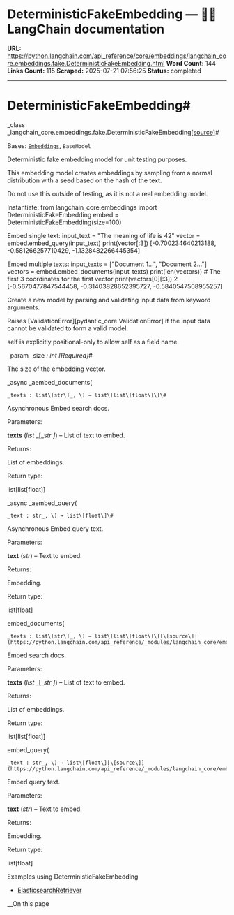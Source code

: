# DeterministicFakeEmbedding — 🦜🔗 LangChain  documentation

**URL:** https://python.langchain.com/api_reference/core/embeddings/langchain_core.embeddings.fake.DeterministicFakeEmbedding.html
**Word Count:** 144
**Links Count:** 115
**Scraped:** 2025-07-21 07:56:25
**Status:** completed

---

# DeterministicFakeEmbedding\#

_class _langchain\_core.embeddings.fake.DeterministicFakeEmbedding[\[source\]](https://python.langchain.com/api_reference/_modules/langchain_core/embeddings/fake.html#DeterministicFakeEmbedding)\#     

Bases: [`Embeddings`](https://python.langchain.com/api_reference/core/embeddings/langchain_core.embeddings.embeddings.Embeddings.html#langchain_core.embeddings.embeddings.Embeddings "langchain_core.embeddings.embeddings.Embeddings"), `BaseModel`

Deterministic fake embedding model for unit testing purposes.

This embedding model creates embeddings by sampling from a normal distribution with a seed based on the hash of the text.

Do not use this outside of testing, as it is not a real embedding model.

Instantiate:                    from langchain_core.embeddings import DeterministicFakeEmbedding     embed = DeterministicFakeEmbedding(size=100)     

Embed single text:                    input_text = "The meaning of life is 42"     vector = embed.embed_query(input_text)     print(vector[:3])                    [-0.700234640213188, -0.581266257710429, -1.1328482266445354]     

Embed multiple texts:                    input_texts = ["Document 1...", "Document 2..."]     vectors = embed.embed_documents(input_texts)     print(len(vectors))     # The first 3 coordinates for the first vector     print(vectors[0][:3])                    2     [-0.5670477847544458, -0.31403828652395727, -0.5840547508955257]     

Create a new model by parsing and validating input data from keyword arguments.

Raises \[ValidationError\]\[pydantic\_core.ValidationError\] if the input data cannot be validated to form a valid model.

self is explicitly positional-only to allow self as a field name.

_param _size _: int_ _\[Required\]_\#     

The size of the embedding vector.

_async _aembed\_documents\(

    _texts : list\[str\]_, \) → list\[list\[float\]\]\#     

Asynchronous Embed search docs.

Parameters:     

**texts** \(_list_ _\[__str_ _\]_\) – List of text to embed.

Returns:     

List of embeddings.

Return type:     

list\[list\[float\]\]

_async _aembed\_query\(

    _text : str_, \) → list\[float\]\#     

Asynchronous Embed query text.

Parameters:     

**text** \(_str_\) – Text to embed.

Returns:     

Embedding.

Return type:     

list\[float\]

embed\_documents\(

    _texts : list\[str\]_, \) → list\[list\[float\]\][\[source\]](https://python.langchain.com/api_reference/_modules/langchain_core/embeddings/fake.html#DeterministicFakeEmbedding.embed_documents)\#     

Embed search docs.

Parameters:     

**texts** \(_list_ _\[__str_ _\]_\) – List of text to embed.

Returns:     

List of embeddings.

Return type:     

list\[list\[float\]\]

embed\_query\(

    _text : str_, \) → list\[float\][\[source\]](https://python.langchain.com/api_reference/_modules/langchain_core/embeddings/fake.html#DeterministicFakeEmbedding.embed_query)\#     

Embed query text.

Parameters:     

**text** \(_str_\) – Text to embed.

Returns:     

Embedding.

Return type:     

list\[float\]

Examples using DeterministicFakeEmbedding

  * [ElasticsearchRetriever](https://python.langchain.com/docs/integrations/retrievers/elasticsearch_retriever/)

__On this page
